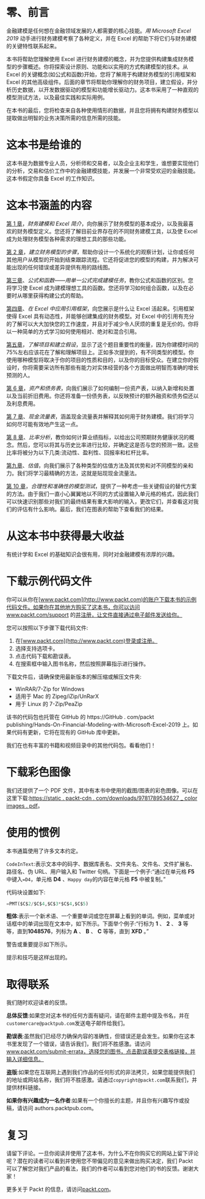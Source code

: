# 零、前言

金融建模是任何想在金融领域发展的人都需要的核心技能。*用 Microsoft Excel 2019* 动手进行财务建模考察了各种定义，并在 Excel 的帮助下将它们与财务建模的关键特性联系起来。

本书将帮助您理解使用 Excel 进行财务建模的概念，并为您提供构建集成财务模型的步骤概述。你将探索设计原则、功能和以实用的方式构建模型的技术。从 Excel 的关键概念(如公式和函数)开始，您将了解用于构建财务模型的引用框架和 Excel 的其他高级组件。后面的章节将帮助你理解你的财务项目，建立假设，并分析历史数据，以开发数据驱动的模型和功能增长驱动力。这本书采用了一种直观的模型测试方法，以及最佳实践和实际用例。

在本书的最后，您将检查来自各种使用情形的数据，并且您将拥有构建财务模型以提取做出明智的业务决策所需的信息所需的技能。

# 这本书是给谁的

这本书是为数据专业人员，分析师和交易者，以及企业主和学生，谁想要实现他们的分析，交易和估价工作中的金融建模技能，并发展一个非常受欢迎的金融技能。这本书假定你具备 Excel 的工作知识。

# 这本书涵盖的内容

[第 1 章](01.html)，*财务建模和 Excel 简介*，向你展示了财务模型的基本成分，以及我最喜欢的财务模型定义。您还将了解目前业界存在的不同财务建模工具，以及使 Excel 成为处理财务模型各种需求的理想工具的那些功能。

[第 2 章](02.html)，*建立财务模型的步骤*，帮助你设计一个系统化的观察计划，让你或任何其他用户从模型的开始到结束跟踪流程。它还将促进您的模型的构建，并为解决可能出现的任何错误或差异提供有用的路线图。

[第三章](03.html)、*公式和函数——用单一公式完成建模任务*，教你公式和函数的区别。您将学习使 Excel 成为建模理想工具的函数。您还将学习如何组合函数，以及在必要时从哪里获得构建公式的帮助。

[第四章](04.html)、*在 Excel 中应用引用框架*，向您展示是什么让 Excel 活起来。引用框架使得 Excel 具有动态性，并能够创建集成的财务模型。对 Excel 中的引用有充分的了解可以大大加快您的工作速度，并且对于减少令人厌烦的重复是无价的。你将以一种简单的方式学习如何使用相对、绝对和混合引用。

[第五章](05.html)，*了解项目和建立假设*，显示了这个题目重要性的衡量，因为你建模时间的 75%左右应该花在了解和理解项目上。正如多次提到的，有不同类型的模型。你使用哪种模型将取决于你的项目的性质和目的，以及你的目标受众。在建立你的假设时，你将需要采访所有那些有能力对实体经营的各个方面做出明智而准确的增长预测的人。

[第 6 章](06.html)，*资产和债务表*，向我们展示了如何编制一份资产表，以纳入新增和处置以及当前折旧费用。你还将准备一份债务表，以反映预计的额外融资和债务偿还以及利息费用。

[第 7 章](06.html)、*现金流量表*，涵盖现金流量表并解释其如何用于财务建模。我们将学习如何尽可能有效地产生这一点。

[第 8 章](09.html)、*比率分析*，教你如何计算业绩指标，以给出公司预期财务健康状况的概念。然后，您可以将其与历史比率进行比较，并确定这是否与您的预测一致。这些比率将被分为以下几类:流动性、盈利性、回报率和杠杆比率。

[第九章](08.html)、*估值*，向我们展示了各种类型的估值方法及其优势和对不同模型的亲和力。我们将学习最精确的方法，这就是贴现现金流量法。

[第 10 章](10.html)，*合理性和准确性的模型测试*，提供了一种考虑一些关键假设的替代方案的方法。由于我们一直小心翼翼地以不同的方式设置输入单元格的格式，因此我们可以快速识别那些对我们的最终结果有重大影响的输入，更改它们，并查看这对我们的评估有什么影响。最后，我们在图表的帮助下查看我们的结果。

# 从这本书中获得最大收益

有统计学和 Excel 的基础知识会很有用，同时对金融建模有浓厚的兴趣。

# 下载示例代码文件

你可以从你在[www.packt.com](http://www.packt.com)的账户下载本书的示例代码文件。如果你在其他地方购买了这本书，你可以访问 www.packt.com/support 的[并注册，让文件直接通过电子邮件发送给你。](http://www.packt.com/support)

您可以按照以下步骤下载代码文件:

1.  在[www.packt.com](http://www.packt.com)登录或注册。
2.  选择支持选项卡。
3.  点击代码下载和勘误表。
4.  在搜索框中输入图书名称，然后按照屏幕指示进行操作。

下载文件后，请确保使用最新版本的解压缩或解压文件夹:

*   WinRAR/7-Zip for Windows
*   适用于 Mac 的 Zipeg/iZip/UnRarX
*   用于 Linux 的 7-Zip/PeaZip

该书的代码包也托管在 GitHub 的 https://GitHub . com/packt publishing/Hands-On-Financial-Modeling-with-Microsoft-Excel-2019 上。如果代码有更新，它将在现有的 GitHub 库中更新。

我们在也有丰富的书籍和视频目录中的其他代码包。看看他们！

# 下载彩色图像

我们还提供了一个 PDF 文件，其中有本书中使用的截图/图表的彩色图像。可以在这里下载:[https://static . packt-cdn . com/downloads/9781789534627 _ color images . pdf](https://static.packt-cdn.com/downloads/9781789534627_ColorImages.pdf)。

# 使用的惯例

本书通篇使用了许多文本约定。

`CodeInText`:表示文本中的码字、数据库表名、文件夹名、文件名、文件扩展名、路径名、伪 URL、用户输入和 Twitter 句柄。下面是一个例子:“通过在单元格 **F5** 中键入`=D4`，单元格 **D4** 、`Happy day`的内容在单元格 **F5** 中被复制。”

代码块设置如下:

```py
=PMT($C$2/$C$4,$C$3*$C$4,$C$5)
```

**粗体**:表示一个新术语、一个重要单词或您在屏幕上看到的单词。例如，菜单或对话框中的单词出现在文本中，如下所示。下面举个例子:“行标为 **1** 、 **2** 、 **3** 等等，直到**1048576**，列标为 **A** 、 **B** 、 **C** 等等，直到 **XFD** 。”

警告或重要提示如下所示。

提示和技巧是这样出现的。

# 取得联系

我们随时欢迎读者的反馈。

**总体反馈**:如果您对这本书的任何方面有疑问，请在邮件主题中提及书名，并在`customercare@packtpub.com`发送电子邮件给我们。

**勘误表**:虽然我们已经尽力确保内容的准确性，但错误还是会发生。如果你在这本书里发现了一个错误，请告诉我们，我们将不胜感激。请访问 www.packt.com/submit-errata，选择您的图书，点击勘误表提交表格链接，并输入详细信息。

**盗版**:如果您在互联网上遇到我们作品的任何形式的非法拷贝，如果您能提供我们的地址或网站名称，我们将不胜感激。请通过`copyright@packt.com`联系我们，并提供材料链接。

**如果你有兴趣成为一名作者**:如果有一个你擅长的主题，并且你有兴趣写作或投稿，请访问 authors.packtpub.com。

# 复习

请留下评论。一旦你阅读并使用了这本书，为什么不在你购买它的网站上留下评论呢？潜在的读者可以看到并使用您不带偏见的意见来做出购买决定，我们 Packt 可以了解您对我们产品的看法，我们的作者可以看到您对他们的书的反馈。谢谢大家！

更多关于 Packt 的信息，请访问[packt.com](http://www.packt.com/)。
